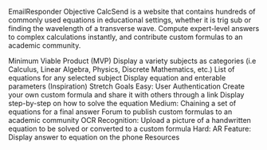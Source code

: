 EmailResponder
Objective
CalcSend is a website that contains hundreds of commonly used equations in educational settings, whether it is trig sub or finding the wavelength of a transverse wave. Compute expert-level answers to complex calculations instantly, and contribute custom formulas to an academic community.

Minimum Viable Product (MVP)
Display a variety subjects as categories (i.e Calculus, Linear Algebra, Physics, Discrete Mathematics, etc.)
List of equations for any selected subject
Display equation and enterable parameters (Inspiration)
Stretch Goals
Easy:
User Authentication
Create your own custom formula and share it with others through a link
Display step-by-step on how to solve the equation
Medium:
Chaining a set of equations for a final answer
Forum to publish custom formulas to an academic community
OCR Recognition: Upload a picture of a handwritten equation to be solved or converted to a custom formula
Hard:
AR Feature: Display answer to equation on the phone
Resources
<!---
sanjanabhagav/sanjanabhagav is a ✨ special ✨ repository because its `README.md` (this file) appears on your GitHub profile.
You can click the Preview link to take a look at your changes.
--->
